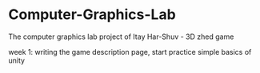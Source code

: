 # Computer-Graphics-Lab
The computer graphics lab project of Itay Har-Shuv - 3D zhed game

week 1: writing the game description page, start practice simple basics of unity


